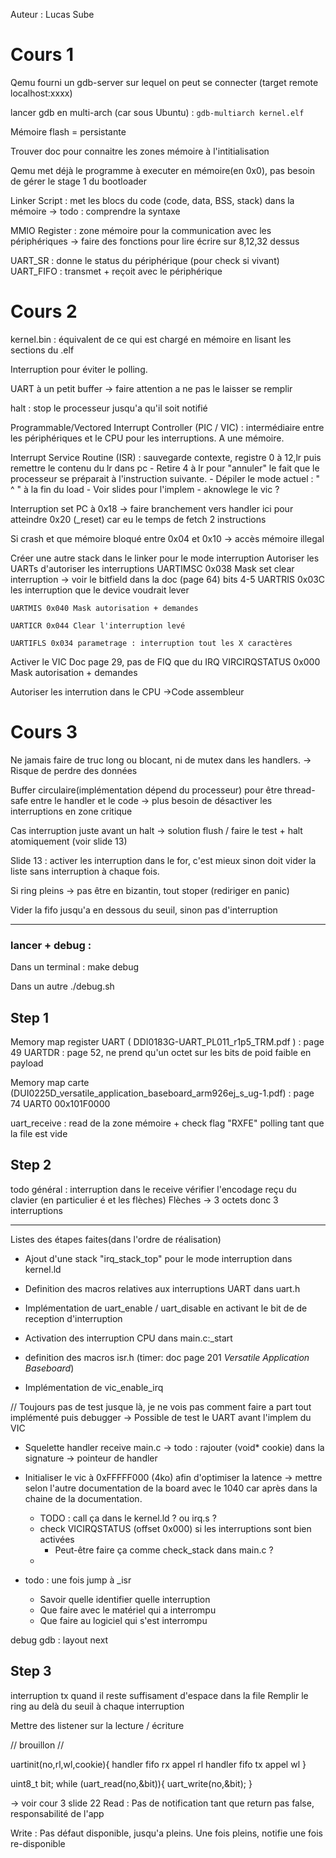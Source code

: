 Auteur : Lucas Sube

# Cours 1

Qemu fourni un gdb-server sur lequel on peut se connecter (target remote localhost:xxxx)

lancer gdb en multi-arch (car sous Ubuntu) : ``gdb-multiarch kernel.elf``

Mémoire flash = persistante

Trouver doc pour connaitre les zones mémoire à l'intitialisation

Qemu met déjà le programme à executer en mémoire(en 0x0), pas besoin de gérer le stage 1 du bootloader

Linker Script : met les blocs du code (code, data, BSS, stack) dans la mémoire
    -> todo : comprendre la syntaxe


MMIO Register : zone mémoire pour la communication avec les périphériques
    -> faire des fonctions pour lire écrire sur 8,12,32 dessus




UART_SR : donne le status du périphérique (pour check si vivant)
UART_FIFO : transmet + reçoit avec le périphérique


# Cours 2
kernel.bin : équivalent de ce qui est chargé en mémoire en lisant les sections du .elf

Interruption pour éviter le polling.

UART à un petit buffer -> faire attention a ne pas le laisser se remplir

halt : stop le processeur jusqu'a qu'il soit notifié

Programmable/Vectored Interrupt Controller (PIC / VIC) : intermédiaire entre les périphériques et le CPU pour les interruptions. A une mémoire.


Interrupt Service Routine (ISR) : sauvegarde contexte, registre 0 à 12,lr puis remettre le contenu du lr dans pc
    - Retire 4 à lr pour "annuler" le fait que le processeur se préparait à l'instruction suivante. 
    - Dépiler le mode actuel : " ^ " à la fin du load
    - Voir slides pour l'implem
    - aknowlege le vic ?



Interruption set PC à 0x18 -> faire branchement vers handler ici pour atteindre 0x20 (_reset) car eu le temps de fetch 2 instructions

Si crash et que mémoire bloqué entre 0x04 et 0x10 -> accès mémoire illegal

Créer une autre stack dans le linker pour le mode interruption
Autoriser les UARTs d'autoriser les interruptions
    UARTIMSC 0x038 Mask set clear interruption 
        -> voir le bitfield dans la doc (page 64)
            bits 4-5
    UARTRIS 0x03C les interruption que le device voudrait lever
    
    UARTMIS 0x040 Mask autorisation + demandes 
    
    UARTICR 0x044 Clear l'interruption levé
    
    UARTIFLS 0x034 parametrage : interruption tout les X caractères

Activer le VIC
    Doc page 29, pas de FIQ que du IRQ
    VIRCIRQSTATUS 0x000 Mask autorisation + demandes 

Autoriser les interrution dans le CPU
    ->Code assembleur


# Cours 3

Ne jamais faire de truc long ou blocant, ni de mutex dans les handlers.
    -> Risque de perdre des données

Buffer circulaire(implémentation dépend du processeur) pour être thread-safe entre le handler et le code
    -> plus besoin de désactiver les interruptions en zone critique


Cas interruption juste avant un halt -> solution flush / faire le test + halt atomiquement (voir slide 13)

Slide 13 : activer les interruption dans le for, c'est mieux sinon doit vider la liste sans interruption à chaque fois.

Si ring pleins -> pas être en bizantin, tout stoper (rediriger en panic)

Vider la fifo jusqu'a en dessous du seuil, sinon pas d'interruption

-----

### lancer + debug :
Dans un terminal :
    make debug

Dans un autre
    ./debug.sh



## Step 1

Memory map register UART ( DDI0183G-UART_PL011_r1p5_TRM.pdf ) : page 49
    UARTDR : page 52, ne prend qu'un octet sur les bits de poid faible en payload
    
Memory map carte (DUI0225D_versatile_application_baseboard_arm926ej_s_ug-1.pdf) : page 74
    UART0 00x101F0000


uart_receive : 
    read de la zone mémoire + check flag "RXFE"
    polling tant que la file est vide



## Step 2


todo général :
    interruption dans le receive
    vérifier l'encodage reçu du clavier (en particulier é et les flèches)
        Flèches -> 3 octets donc 3 interruptions

-----

Listes des étapes faites(dans l'ordre de réalisation)

- Ajout d'une stack "irq_stack_top" pour le mode interruption dans kernel.ld

- Definition des macros relatives aux interruptions UART dans uart.h

- Implémentation de uart_enable / uart_disable en activant le bit de de reception d'interruption

- Activation des interruption CPU dans main.c:_start

- definition des macros isr.h (timer: doc page 201 *Versatile Application Baseboard*)

- Implémentation de vic_enable_irq



// Toujours pas de test jusque là, je ne vois pas comment faire a part tout implémenté puis debugger
    -> Possible de test le UART avant l'implem du VIC

- Squelette handler receive main.c
    -> todo : rajouter (void* cookie) dans la signature
    -> pointeur de handler

- Initialiser le vic à 0xFFFFF000 (4ko) afin d'optimiser la latence -> mettre selon l'autre documentation de la board avec le 1040 car après dans la chaine de la documentation.
    + TODO : call ça dans le kernel.ld ? ou irq.s ?
    + check VICIRQSTATUS (offset 0x000) si les interruptions sont bien activées
        * Peut-être faire ça comme check_stack dans main.c ?
    + 
        
- todo : une fois jump à _isr 
    + Savoir quelle identifier quelle interruption
    + Que faire avec le matériel qui a interrompu
    + Que faire au logiciel qui s'est interrompu

debug gdb : layout next




## Step 3

interruption tx quand il reste suffisament d'espace dans la file
    Remplir le ring au delà du seuil à chaque interruption


Mettre des listener sur la lecture / écriture



// brouillon //

uartinit(no,rl,wl,cookie){
    handler fifo rx appel rl
    handler fifo tx appel wl
}

uint8_t bit;
while (uart_read(no,&bit)){
    uart_write(no,&bit);
}

-> voir cour 3 slide 22
Read :
Pas de notification tant que return pas false, responsabilité de l'app

Write :
Pas défaut disponible, jusqu'a pleins.
Une fois pleins, notifie une fois re-disponible